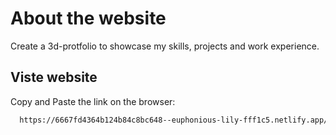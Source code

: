 # About the website
Create a 3d-protfolio to showcase my skills, projects and work experience.

## Viste website 
Copy and Paste the link on the browser:
```bash
  https://6667fd4364b124b84c8bc648--euphonious-lily-fff1c5.netlify.app/
```

<!-- This template provides a minimal setup to get React working in Vite with HMR and some ESLint rules.

Currently, two official plugins are available:

- [@vitejs/plugin-react](https://github.com/vitejs/vite-plugin-react/blob/main/packages/plugin-react/README.md) uses [Babel](https://babeljs.io/) for Fast Refresh
- [@vitejs/plugin-react-swc](https://github.com/vitejs/vite-plugin-react-swc) uses [SWC](https://swc.rs/) for Fast Refresh -->

